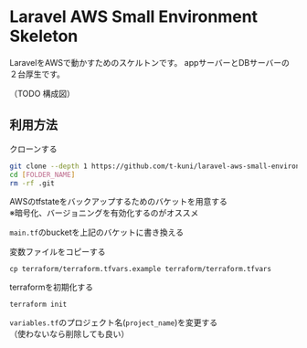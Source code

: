 # Laravel AWS Small Environment Skeleton

LaravelをAWSで動かすためのスケルトンです。
appサーバーとDBサーバーの２台厚生です。

（TODO 構成図）

## 利用方法

クローンする

```bash
git clone --depth 1 https://github.com/t-kuni/laravel-aws-small-environment-skeleton.git [FOLDER_NAME]
cd [FOLDER_NAME]
rm -rf .git
```


AWSのtfstateをバックアップするためのバケットを用意する  
※暗号化、バージョニングを有効化するのがオススメ

`main.tf`のbucketを上記のバケットに書き換える

変数ファイルをコピーする

```
cp terraform/terraform.tfvars.example terraform/terraform.tfvars
```

terraformを初期化する

```
terraform init
```

`variables.tf`のプロジェクト名(`project_name`)を変更する  
（使わないなら削除しても良い）
